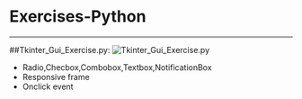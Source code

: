 # Exercises-Python
-------------------------
##Tkinter_Gui_Exercise.py:
![Tkinter_Gui_Exercise.py]()
* Radio,Checbox,Combobox,Textbox,NotificationBox
* Responsive frame
* Onclick event
